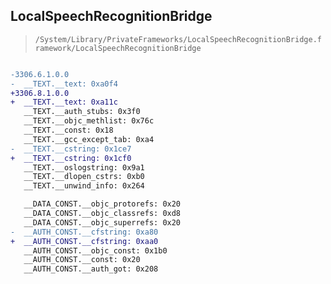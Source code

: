 ## LocalSpeechRecognitionBridge

> `/System/Library/PrivateFrameworks/LocalSpeechRecognitionBridge.framework/LocalSpeechRecognitionBridge`

```diff

-3306.6.1.0.0
-  __TEXT.__text: 0xa0f4
+3306.8.1.0.0
+  __TEXT.__text: 0xa11c
   __TEXT.__auth_stubs: 0x3f0
   __TEXT.__objc_methlist: 0x76c
   __TEXT.__const: 0x18
   __TEXT.__gcc_except_tab: 0xa4
-  __TEXT.__cstring: 0x1ce7
+  __TEXT.__cstring: 0x1cf0
   __TEXT.__oslogstring: 0x9a1
   __TEXT.__dlopen_cstrs: 0xb0
   __TEXT.__unwind_info: 0x264

   __DATA_CONST.__objc_protorefs: 0x20
   __DATA_CONST.__objc_classrefs: 0xd8
   __DATA_CONST.__objc_superrefs: 0x20
-  __AUTH_CONST.__cfstring: 0xa80
+  __AUTH_CONST.__cfstring: 0xaa0
   __AUTH_CONST.__objc_const: 0x1b0
   __AUTH_CONST.__const: 0x20
   __AUTH_CONST.__auth_got: 0x208

```
